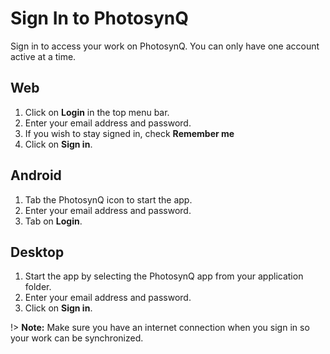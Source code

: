 # Sign In to PhotosynQ

Sign in to access your work on PhotosynQ. You can only have one account active at a time.

## Web

1. Click on **Login** in the top menu bar.
2. Enter your email address and password.
3. If you wish to stay signed in, check **Remember me**
4. Click on **Sign in**.

## Android

1. Tab the PhotosynQ icon to start the app.
2. Enter your email address and password.
3. Tab on **Login**.

## Desktop

1. Start the app by selecting the PhotosynQ app from your application folder.
2. Enter your email address and password.
3. Click on **Sign in**.

!> **Note:** Make sure you have an internet connection when you sign in so your work can be synchronized.
